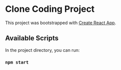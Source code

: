 # Clone Coding Project

This project was bootstrapped with [Create React App](https://github.com/facebook/create-react-app).

## Available Scripts

In the project directory, you can run:

### `npm start`
